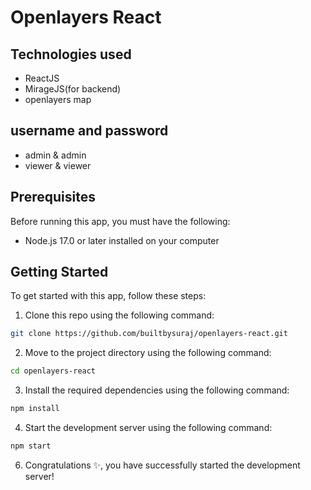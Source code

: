 # Openlayers React

## Technologies used
* ReactJS
* MirageJS(for backend)
* openlayers map

## username and password
* admin & admin
* viewer & viewer

## Prerequisites

Before running this app, you must have the following:

* Node.js 17.0 or later installed on your computer

## Getting Started

To get started with this app, follow these steps:

1. Clone this repo using the following command:

```bash
git clone https://github.com/builtbysuraj/openlayers-react.git
```

2. Move to the project directory using the following command:

```bash
cd openlayers-react
```

3. Install the required dependencies using the following command:

```bash
npm install
```

4. Start the development server using the following command:

```bash
npm start
```

6. Congratulations ✨, you have successfully started the development server!
